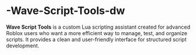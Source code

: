 # -Wave-Script-Tools-dw
**Wave Script Tools** is a custom Lua scripting assistant created for advanced Roblox users who want a more efficient way to manage, test, and organize scripts. It provides a clean and user-friendly interface for structured script development.
